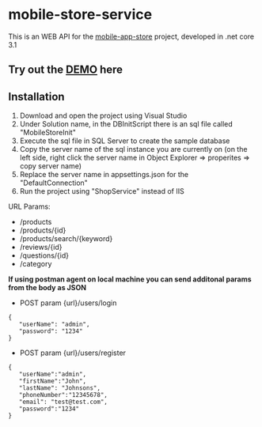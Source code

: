 # mobile-store-service

This is an WEB API for the [mobile-app-store](https://github.com/raPetar/mobile-store-service) project, developed in .net core 3.1

## Try out the [DEMO](https://mobile-app-store-service.herokuapp.com/products) here

## Installation
1. Download and open the project using Visual Studio
2. Under Solution name, in the DBInitScript there is an sql file called "MobileStoreInit"
3. Execute the sql file in SQL Server to create the sample database
4. Copy the server name of the sql instance you are currently on (on the left side, right click the server name in Object Explorer => properites => copy server name)
5. Replace the server name in appsettings.json for the "DefaultConnection"
6. Run the project using "ShopService" instead of IIS


URL Params: 
* /products
* /products/{id}
* /products/search/{keyword}
* /reviews/{id}
* /questions/{id}
* /category

**If using postman agent on local machine you can send additonal params from the body as JSON**
* POST param {url}/users/login 
   
 ```  
 {
    "userName": "admin",
    "password": "1234"
 }
 ```
 * POST param {url}/users/register
 ```
 {
    "userName":"admin",
    "firstName":"John",
    "lastName": "Johnsons",    
    "phoneNumber":"12345678",
    "email": "test@test.com",
    "password":"1234"
}
 ```

